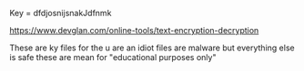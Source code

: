 Key = dfdjosnijsnakJdfnmk

https://www.devglan.com/online-tools/text-encryption-decryption

These are ky files for the u are an idiot files are malware but everything else is safe these are mean for "educational purposes only"
